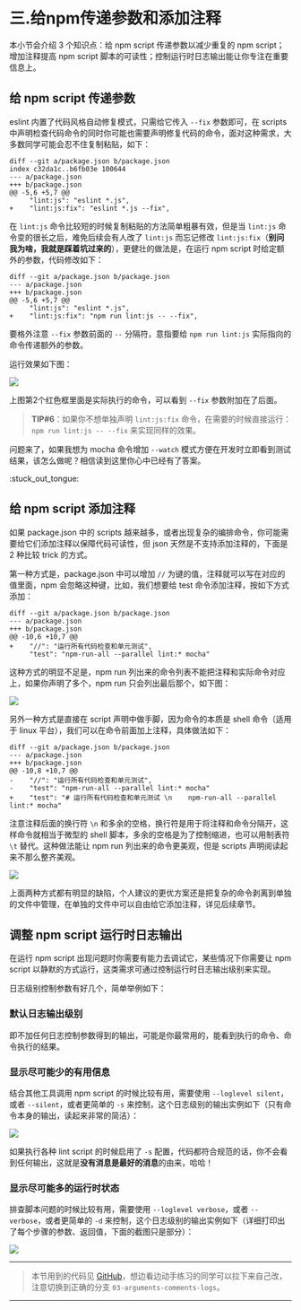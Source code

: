# 三.给npm传递参数和添加注释

本小节会介绍 3 个知识点：给 npm script 传递参数以减少重复的 npm script；增加注释提高 npm script 脚本的可读性；控制运行时日志输出能让你专注在重要信息上。

## 给 npm script 传递参数

eslint 内置了代码风格自动修复模式，只需给它传入 `--fix` 参数即可，在 scripts 中声明检查代码命令的同时你可能也需要声明修复代码的命令，面对这种需求，大多数同学可能会忍不住复制粘贴，如下：

```
diff --git a/package.json b/package.json
index c32da1c..b6fb03e 100644
--- a/package.json
+++ b/package.json
@@ -5,6 +5,7 @@
     "lint:js": "eslint *.js",
+    "lint:js:fix": "eslint *.js --fix",
```

在 `lint:js` 命令比较短的时候复制粘贴的方法简单粗暴有效，但是当 `lint:js` 命令变的很长之后，难免后续会有人改了 `lint:js` 而忘记修改 `lint:js:fix`（**别问我为啥，我就是踩着坑过来的**），更健壮的做法是，在运行 npm script 时给定额外的参数，代码修改如下：

```
diff --git a/package.json b/package.json
--- a/package.json
+++ b/package.json
@@ -5,6 +5,7 @@
     "lint:js": "eslint *.js",
+    "lint:js:fix": "npm run lint:js -- --fix",
```

要格外注意 `--fix` 参数前面的 `--` 分隔符，意指要给 `npm run lint:js` 实际指向的命令传递额外的参数。

运行效果如下图：

![](https://user-gold-cdn.xitu.io/2017/11/27/15ffa71dbf43d9ff?w=1702&h=376&f=jpeg&s=77949)

上图第2个红色框里面是实际执行的命令，可以看到 `--fix` 参数附加在了后面。

> **TIP#6**：如果你不想单独声明 `lint:js:fix` 命令，在需要的时候直接运行： `npm run lint:js -- --fix` 来实现同样的效果。

问题来了，如果我想为 mocha 命令增加 `--watch` 模式方便在开发时立即看到测试结果，该怎么做呢？相信读到这里你心中已经有了答案。

:stuck\_out\_tongue:

## 给 npm script 添加注释

如果 package.json 中的 scripts 越来越多，或者出现复杂的编排命令，你可能需要给它们添加注释以保障代码可读性，但 json 天然是不支持添加注释的，下面是 2 种比较 trick 的方式。

第一种方式是，package.json 中可以增加 `//` 为键的值，注释就可以写在对应的值里面，npm 会忽略这种键，比如，我们想要给 test 命令添加注释，按如下方式添加：

```
diff --git a/package.json b/package.json
--- a/package.json
+++ b/package.json
@@ -10,6 +10,7 @@
+    "//": "运行所有代码检查和单元测试",
     "test": "npm-run-all --parallel lint:* mocha"
```

这种方式的明显不足是，npm run 列出来的命令列表不能把注释和实际命令对应上，如果你声明了多个，npm run 只会列出最后那个，如下图：

![](https://user-gold-cdn.xitu.io/2017/11/27/15ffa7295bd69b87?w=844&h=441&f=png&s=56037)

另外一种方式是直接在 script 声明中做手脚，因为命令的本质是 shell 命令（适用于 linux 平台），我们可以在命令前面加上注释，具体做法如下：

```
diff --git a/package.json b/package.json
--- a/package.json
+++ b/package.json
@@ -10,8 +10,7 @@
-    "//": "运行所有代码检查和单元测试",
-    "test": "npm-run-all --parallel lint:* mocha"
+    "test": "# 运行所有代码检查和单元测试 \n    npm-run-all --parallel lint:* mocha"
```

注意注释后面的换行符 `\n` 和多余的空格，换行符是用于将注释和命令分隔开，这样命令就相当于微型的 shell 脚本，多余的空格是为了控制缩进，也可以用制表符 `\t` 替代。这种做法能让 npm run 列出来的命令更美观，但是 scripts 声明阅读起来不那么整齐美观。

![](https://user-gold-cdn.xitu.io/2017/11/27/15ffa72c247900f5?w=846&h=412&f=png&s=54745)

上面两种方式都有明显的缺陷，个人建议的更优方案还是把复杂的命令剥离到单独的文件中管理，在单独的文件中可以自由给它添加注释，详见后续章节。

## 调整 npm script 运行时日志输出

在运行 npm script 出现问题时你需要有能力去调试它，某些情况下你需要让 npm script 以静默的方式运行，这类需求可通过控制运行时日志输出级别来实现。

日志级别控制参数有好几个，简单举例如下：

### 默认日志输出级别

即不加任何日志控制参数得到的输出，可能是你最常用的，能看到执行的命令、命令执行的结果。

### 显示尽可能少的有用信息

结合其他工具调用 npm script 的时候比较有用，需要使用 `--loglevel silent`，或者 `--silent`，或者更简单的 `-s` 来控制，这个日志级别的输出实例如下（只有命令本身的输出，读起来非常的简洁）：

![](https://user-gold-cdn.xitu.io/2017/11/27/15ffa73279c8a9e8?w=782&h=232&f=png&s=20452)

如果执行各种 lint script 的时候启用了 `-s` 配置，代码都符合规范的话，你不会看到任何输出，这就是**没有消息是最好的消息**的由来，哈哈！

### 显示尽可能多的运行时状态

排查脚本问题的时候比较有用，需要使用 `--loglevel verbose`，或者 `--verbose`，或者更简单的 `-d` 来控制，这个日志级别的输出实例如下（详细打印出了每个步骤的参数、返回值，下面的截图只是部分）：

![](https://user-gold-cdn.xitu.io/2017/11/27/15ffa734d9168dff?w=826&h=691&f=png&s=157260)

* * *

> 本节用到的代码见 [GitHub](https://github.com/wangshijun/automated-workflow-with-npm-script/tree/03-arguments-comments-logs)，想边看边动手练习的同学可以拉下来自己改，注意切换到正确的分支 `03-arguments-comments-logs`。

* * *